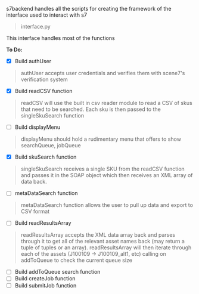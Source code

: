 s7backend handles all the scripts for creating the framework of the interface used to interact with s7

>interface.py

This interface handles most of the functions

**To Do:**

- [x] Build authUser
>  authUser accepts user credentials and verifies them with scene7's verification system

- [x] Build readCSV function
> readCSV will use the built in csv reader module to read a CSV of skus that need to be searched.  Each sku is then passed to the singleSkuSearch function

- [ ] Build displayMenu
> displayMenu should hold a rudimentary menu that offers to show searchQueue, jobQueue

- [x] Build skuSearch function
> singleSkuSearch receives a single SKU from the readCSV function and passes it in the SOAP object which then receives an XML array of data back.

- [ ] metaDataSearch function
> metaDataSearch function allows the user to pull up data and export to CSV format

- [ ] Build readResultsArray
> readResultsArray accepts the XML data array back and parses through it to get all of the relevant asset names back (may return a tuple of tuples or an array).  readResultsArray will then iterate through each of the assets (J100109 -> J100109_alt1, etc) calling on addToQueue to check the current queue size

- [ ] Build addToQueue search function
- [ ] Build createJob function
- [ ] Build submitJob function
